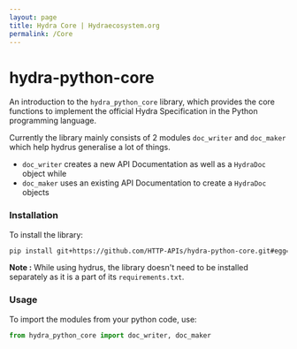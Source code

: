 ```yaml
---
layout: page
title: Hydra Core | Hydraecosystem.org
permalink: /Core
---
```


# hydra-python-core

An introduction to the `hydra_python_core` library, which provides the core functions to implement the official Hydra Specification in the  Python programming language.

Currently the library mainly consists of 2 modules `doc_writer` and `doc_maker` which help hydrus generalise a lot of things.

- `doc_writer` creates a new API Documentation as well as a `HydraDoc` object while
- `doc_maker` uses an existing API Documentation to create a `HydraDoc` objects



### Installation

To install the library:

```bash
pip install git+https://github.com/HTTP-APIs/hydra-python-core.git#egg=hydra_python_core
```

**Note :** While using hydrus, the library doesn't need to be installed separately as it is a part of its `requirements.txt`.



### Usage

To import the modules from your python code, use:

```python
from hydra_python_core import doc_writer, doc_maker
```
